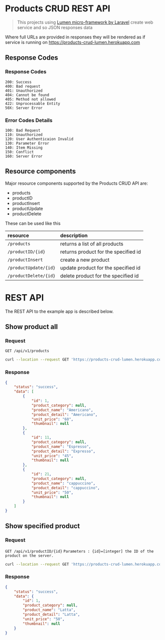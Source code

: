 # Products CRUD REST API
>This projects using [Lumen micro-framework by Laravel](https://lumen.laravel.com/) create web service and so JSON responses data

Where full URLs are provided in responses they will be rendered as if service is running on https://products-crud-lumen.herokuapp.com


## Response Codes
### Response Codes
```HTTP
200: Success
400: Bad request
401: Unauthorized
404: Cannot be found
405: Method not allowed
422: Unprocessable Entity 
50X: Server Error
```
### Error Codes Details
```HTTP
100: Bad Request
110: Unauthorized
120: User Authenticaion Invalid
130: Parameter Error
140: Item Missing
150: Conflict
160: Server Error
```

## Resource components
Major resource components supported by the Products CRUD API are:

- products
- productID
- productInsert
- productUpdate
- productDelete

These can be used like this

| resource      | description                       |
|:--------------|:----------------------------------|
| `/products` | returns a list of all products |
| `/productID/{id}` | returns product for the specified id |
| `/productInsert` | create a new product |
| `/productUpdate/{id}` | update product for the specified id |
| `/productDelete/{id}` |  delete product for the specified id |  

# REST API
The REST API to the example app is described below.

## Show product all
### Request
`GET /api/v1/products`
```ZSH
curl --location --request GET 'https://products-crud-lumen.herokuapp.com/api/v1/products'
```
### Response
```JSON
{
    "status": "success",
    "data": [
        {
            "id": 1,
            "product_category": null,
            "product_name": "Americano",
            "product_detail": "Americano",
            "unit_price": "60",
            "thumbnail": null
        },
        {
            "id": 11,
            "product_category": null,
            "product_name": "Espresso",
            "product_detail": "Expresso",
            "unit_price": "45",
            "thumbnail": null
        },
        {
            "id": 21,
            "product_category": null,
            "product_name": "cappuccino",
            "product_detail": "cappuccino",
            "unit_price": "50",
            "thumbnail": null
        }
    ]
}
```

## Show specified product
### Request
`GET /api/v1/productID/{id}`
`Parameters : {id}=[integer] the ID of the product on the server.`
```ZSH
curl --location --request GET 'https://products-crud-lumen.herokuapp.com/api/v1/productID/1'
```
### Response
```JSON
{
    "status": "success",
    "data": {
        "id": 1,
        "product_category": null,
        "product_name": "Latta",
        "product_detail": "Latta",
        "unit_price": "50",
        "thumbnail": null
    }
}
```